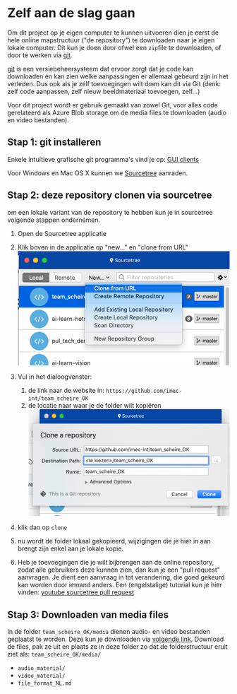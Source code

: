 # Zelf aan de slag gaan

Om dit project op je eigen computer te kunnen uitvoeren dien je eerst de hele online mapstructuur ("de repository") te downloaden naar je eigen lokale computer. Dit kun je doen door ofwel een `zip`file te downloaden, of door te werken via [git](https://git-scm.com/).

[git](https://git-scm.com/) is een versiebeheersysteem dat ervoor zorgt dat je code kan downloaden én kan zien welke aanpassingen er allemaal gebeurd zijn in het verleden. Dus ook als je zélf toevoegingen wilt doen kan dit via Git (denk: zelf code aanpassen, zelf nieuw beeldmateriaal toevoegen, zelf...)

Voor dit project wordt er gebruik gemaakt van zowel Git, voor alles code gerelateerd als Azure Blob storage om de media files te downloaden (audio en video bestanden).

## Stap 1: git installeren

Enkele intuïtieve grafische git programma's vind je op: [GUI clients](https://git-scm.com/downloads/guis/)

Voor Windows en Mac OS X kunnen we [Sourcetree](https://www.sourcetreeapp.com/) aanraden.


## Stap 2: deze repository clonen via sourcetree

om een lokale variant van de repository te hebben kun je in sourcetree volgende stappen ondernemen.

1. Open de Sourcetree applicatie
2. Klik boven in de applicatie op "new..." en "clone from URL" 
![sourcetree](images/sourcetree1.png)

3. Vul in het dialoogvenster:
	1. de link naar de website in: `https://github.com/imec-int/team_scheire_OK`
	2. de locatie naar waar je de folder wilt kopiëren
![sourcetree2](images/sourcetree2.png)

4. klik dan op `clone`
5. nu wordt de folder lokaal gekopieerd, wijzigingen die je hier in aan brengt zijn enkel aan je lokale kopie.
6. Heb je toevoegingen die je wilt bijbrengen aan de online repository, zodat alle gebruikers deze kunnen zien, dan kun je een "pull request" aanvragen. Je dient een aanvraag in tot verandering, die goed gekeurd kan worden door iemand anders. Een (engelstalige) tutorial kun je hier vinden: [youtube sourcetree pull request](https://www.youtube.com/watch?v=hxP3hzspSWs)



## Stap 3: Downloaden van media files

In de folder `team_scheire_OK/media` dienen audio- en video bestanden geplaatst te worden. Deze kun je downloaden via [volgende link](https://teamscheire2020.blob.core.windows.net/operatiekwartier/files.zip). Download de files, pak ze uit en plaats ze in deze folder zo dat de folderstructuur eruit ziet als:
`team_scheire_OK/media/`

* `audio_material/`
* `video_material/`
* `file_format_NL.md`

